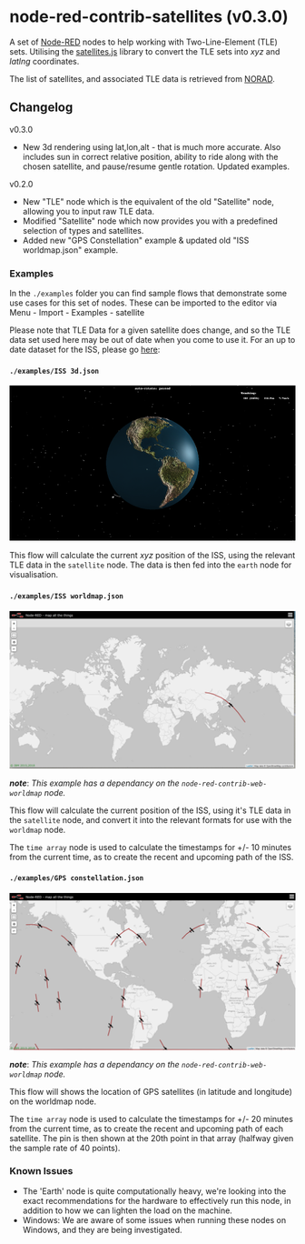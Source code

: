 node-red-contrib-satellites (v0.3.0)
====================================

A set of <a href="http://nodered.org" target="new">Node-RED</a> nodes to help working with Two-Line-Element (TLE) sets. Utilising the <a href="https://github.com/shashwatak/satellite-js">satellites.js</a> library to convert the TLE sets into <i>xyz</i> and <i>latlng</i> coordinates.

The list of satellites, and associated TLE data is retrieved from [NORAD](https://www.celestrak.com/NORAD/elements/).

## Changelog

v0.3.0
  - New 3d rendering using lat,lon,alt - that is much more accurate. Also includes sun in correct relative position, ability to ride along with the chosen satellite, and pause/resume gentle rotation. Updated examples.

v0.2.0
  - New "TLE" node which is the equivalent of the old "Satellite" node, allowing you to input raw TLE data.
  - Modified "Satellite" node which now provides you with a predefined selection of types and satellites.
  - Added new "GPS Constellation" example & updated old "ISS worldmap.json" example.

### Examples
In the `./examples` folder you can find sample flows that demonstrate some use cases for this set of nodes. These can be imported to the editor via Menu - Import - Examples - satellite

Please note that TLE Data for a given satellite does change, and so the TLE data set used here may be out of date when you come to use it. For an up to date dataset for the ISS, please go [here](https://www.celestrak.com/NORAD/elements/stations.txt):

#### `./examples/ISS 3d.json`

![ISS 3d Example](./screenshots/iss3d.png "ISS - 3d Example")

This flow will calculate the current *xyz* position of the ISS, using the relevant TLE data in the `satellite` node. The data is then fed into the `earth` node for visualisation.

#### `./examples/ISS worldmap.json`

![ISS World Map Example](./screenshots/iss-worldmap.png "ISS - World Map Example")

***note***: *This example has a dependancy on the `node-red-contrib-web-worldmap` node.*

This flow will calculate the current position of the ISS, using it's TLE data in the `satellite` node, and convert it into the relevant formats for use with the `worldmap` node.

The `time array` node is used to calculate the timestamps for +/- 10 minutes from the current time, as to create the recent and upcoming path of the ISS.

#### `./examples/GPS constellation.json`

![GPS World Map Example](./screenshots/gps-constellation.png "GPS - World Map Example")

***note***: *This example has a dependancy on the `node-red-contrib-web-worldmap` node.*

This flow will shows the location of GPS satellites (in latitude and longitude) on the worldmap node.

The `time array` node is used to calculate the timestamps for +/- 20 minutes from the current time, as to create the recent and upcoming path of each satellite. The pin is then shown at the 20th point in that array (halfway given the sample rate of 40 points).

### Known Issues

- The 'Earth' node is quite computationally heavy, we're looking into the exact recommendations for the hardware to effectively run this node, in addition to how we can lighten the load on the machine.
- Windows: We are aware of some issues when running these nodes on Windows, and they are being investigated.
